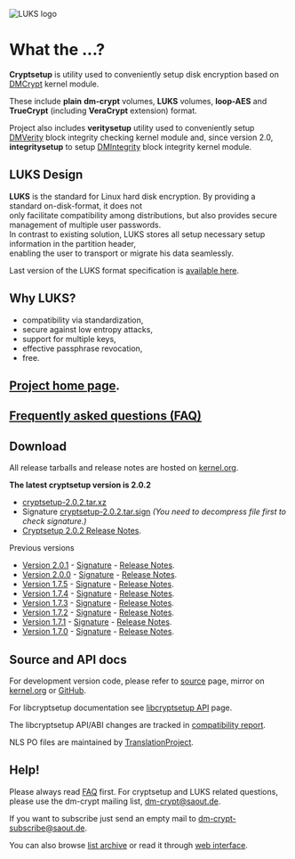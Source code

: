 ![LUKS logo](https://gitlab.com/cryptsetup/cryptsetup/wikis/luks-logo.png)

What the ...?
=============
**Cryptsetup** is utility used to conveniently setup disk encryption based
on [DMCrypt](https://gitlab.com/cryptsetup/cryptsetup/wikis/DMCrypt) kernel module.

These include **plain** **dm-crypt** volumes, **LUKS** volumes, **loop-AES**
and **TrueCrypt** (including **VeraCrypt** extension) format.

Project also includes **veritysetup** utility used to conveniently setup
[DMVerity](https://gitlab.com/cryptsetup/cryptsetup/wikis/DMVerity) block integrity checking kernel module
and, since version 2.0,  **integritysetup** to setup
[DMIntegrity](https://gitlab.com/cryptsetup/cryptsetup/wikis/DMIntegrity) block integrity kernel module.


LUKS Design
-----------
**LUKS** is the standard for Linux hard disk encryption. By providing a standard on-disk-format, it does not  
only facilitate compatibility among distributions, but also provides secure management of multiple user passwords.  
In contrast to existing solution, LUKS stores all setup necessary setup information in the partition header,  
enabling the user to transport or migrate his data seamlessly.

Last version of the LUKS format specification is
[available here](https://www.kernel.org/pub/linux/utils/cryptsetup/LUKS_docs/on-disk-format.pdf).

Why LUKS?
---------
 * compatibility via standardization,
 * secure against low entropy attacks,
 * support for multiple keys,
 * effective passphrase revocation,
 * free.

[Project home page](https://gitlab.com/cryptsetup/cryptsetup/).
-----------------

[Frequently asked questions (FAQ)](https://gitlab.com/cryptsetup/cryptsetup/wikis/FrequentlyAskedQuestions)
--------------------------------

Download
--------
All release tarballs and release notes are hosted on [kernel.org](https://www.kernel.org/pub/linux/utils/cryptsetup/).

**The latest cryptsetup version is 2.0.2**
  * [cryptsetup-2.0.2.tar.xz](https://www.kernel.org/pub/linux/utils/cryptsetup/v2.0/cryptsetup-2.0.2.tar.xz)
  * Signature [cryptsetup-2.0.2.tar.sign](https://www.kernel.org/pub/linux/utils/cryptsetup/v2.0/cryptsetup-2.0.2.tar.sign)
    _(You need to decompress file first to check signature.)_
  * [Cryptsetup 2.0.2 Release Notes](https://www.kernel.org/pub/linux/utils/cryptsetup/v2.0/v2.0.2-ReleaseNotes).

Previous versions
 * [Version 2.0.1](https://www.kernel.org/pub/linux/utils/cryptsetup/v2.0/cryptsetup-2.0.1.tar.xz) -
   [Signature](https://www.kernel.org/pub/linux/utils/cryptsetup/v2.0/cryptsetup-2.0.1.tar.sign) -
   [Release Notes](https://www.kernel.org/pub/linux/utils/cryptsetup/v2.0/v2.0.1-ReleaseNotes).
 * [Version 2.0.0](https://www.kernel.org/pub/linux/utils/cryptsetup/v2.0/cryptsetup-2.0.0.tar.xz) -
   [Signature](https://www.kernel.org/pub/linux/utils/cryptsetup/v2.0/cryptsetup-2.0.0.tar.sign) -
   [Release Notes](https://www.kernel.org/pub/linux/utils/cryptsetup/v2.0/v2.0.0-ReleaseNotes).
 * [Version 1.7.5](https://www.kernel.org/pub/linux/utils/cryptsetup/v1.7/cryptsetup-1.7.5.tar.xz) -
   [Signature](https://www.kernel.org/pub/linux/utils/cryptsetup/v1.7/cryptsetup-1.7.5.tar.sign) -
   [Release Notes](https://www.kernel.org/pub/linux/utils/cryptsetup/v1.7/v1.7.5-ReleaseNotes).
 * [Version 1.7.4](https://www.kernel.org/pub/linux/utils/cryptsetup/v1.7/cryptsetup-1.7.4.tar.xz) -
   [Signature](https://www.kernel.org/pub/linux/utils/cryptsetup/v1.7/cryptsetup-1.7.4.tar.sign) -
   [Release Notes](https://www.kernel.org/pub/linux/utils/cryptsetup/v1.7/v1.7.4-ReleaseNotes).
 * [Version 1.7.3](https://www.kernel.org/pub/linux/utils/cryptsetup/v1.7/cryptsetup-1.7.3.tar.xz) -
   [Signature](https://www.kernel.org/pub/linux/utils/cryptsetup/v1.7/cryptsetup-1.7.3.tar.sign) -
   [Release Notes](https://www.kernel.org/pub/linux/utils/cryptsetup/v1.7/v1.7.3-ReleaseNotes).
 * [Version 1.7.2](https://www.kernel.org/pub/linux/utils/cryptsetup/v1.7/cryptsetup-1.7.2.tar.xz) -
   [Signature](https://www.kernel.org/pub/linux/utils/cryptsetup/v1.7/cryptsetup-1.7.2.tar.sign) -
   [Release Notes](https://www.kernel.org/pub/linux/utils/cryptsetup/v1.7/v1.7.2-ReleaseNotes).
 * [Version 1.7.1](https://www.kernel.org/pub/linux/utils/cryptsetup/v1.7/cryptsetup-1.7.1.tar.xz) -
   [Signature](https://www.kernel.org/pub/linux/utils/cryptsetup/v1.7/cryptsetup-1.7.1.tar.sign) -
   [Release Notes](https://www.kernel.org/pub/linux/utils/cryptsetup/v1.7/v1.7.1-ReleaseNotes).
 * [Version 1.7.0](https://www.kernel.org/pub/linux/utils/cryptsetup/v1.7/cryptsetup-1.7.0.tar.xz) -
   [Signature](https://www.kernel.org/pub/linux/utils/cryptsetup/v1.7/cryptsetup-1.7.0.tar.sign) -
   [Release Notes](https://www.kernel.org/pub/linux/utils/cryptsetup/v1.7/v1.7.0-ReleaseNotes).

Source and API docs
-------------------
For development version code, please refer to [source](https://gitlab.com/cryptsetup/cryptsetup/tree/master) page,
mirror on [kernel.org](https://git.kernel.org/cgit/utils/cryptsetup/cryptsetup.git/) or [GitHub](https://github.com/mbroz/cryptsetup).

For libcryptsetup documentation see [libcryptsetup API](https://gitlab.com/cryptsetup/cryptsetup/wikis/API/index.html) page.

The libcryptsetup API/ABI changes are tracked in [compatibility report](https://gitlab.com/cryptsetup/cryptsetup/wikis/ABI-tracker/timeline/libcryptsetup/index.html).

NLS PO files are maintained by [TranslationProject](http://translationproject.org/domain/cryptsetup.html).

Help!
-----
Please always read [FAQ](https://gitlab.com/cryptsetup/cryptsetup/wikis/FrequentlyAskedQuestions) first.
For cryptsetup and LUKS related questions, please use the dm-crypt mailing list, [dm-crypt@saout.de](mailto:dm-crypt@saout.de).

If you want to subscribe just send an empty mail to [dm-crypt-subscribe@saout.de](mailto:dm-crypt-subscribe@saout.de).

You can also browse [list archive](http://www.saout.de/pipermail/dm-crypt/) or read it through
[web interface](https://marc.info/?l=dm-crypt).
